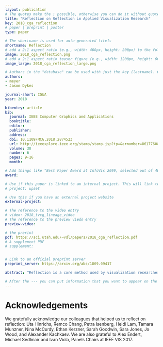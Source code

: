 ```yaml
---
layout: publication
# The quotes make the : possible, otherwise you can do it without quotes
title: "Reflection on Reflection in Applied Visualization Research"
key: 2018_cga_reflection
# paper | preprint | poster
type: paper

# The shortname is used for auto-generated titels
shortname: Reflection
# add a 2:1 aspect ratio (e.g., width: 400px, height: 200px) to the folder /assets/images/papers/
image: 2018_cga_reflection.png
# add a 2:1 aspect ratio teaser figure (e.g., width: 1200px, height: 600px) to the folder /assets/images/papers/
image_large: 2018_cga_reflection_large.png

# Authors in the "database" can be used with just the key (lastname). Others can be written properly.
authors:
- meyer
- Jason Dykes

journal-short: CG&A 
year: 2018

bibentry: article
bib:
  journal: IEEE Computer Graphics and Applications
  booktitle:
  editor:
  publisher:
  address:
  doi: 10.1109/MCG.2018.2874523
  url: http://ieeexplore.ieee.org/stamp/stamp.jsp?tp=&arnumber=8617760&isnumber=8617719
  volume: 38
  number: 6
  pages: 9-16
  month:

# Add things like "Best Paper Award at InfoVis 2099, selected out of 4000 submissions"
award:

# Use if this paper is linked to an internal project. This will link to the project site
# project: upset

# Use this if you have an external project website
external-project: 

# The reference to the video entry
# video: 2018_tvcg_lineage_video
# The reference to the preview viedo entry
preview-video: 

# the prerint
pdf: https://sci.utah.edu/~vdl/papers/2018_cga_reflection.pdf
# A supplement PDF
# supplement: 


# Link to an official preprint server
preprint_server: https://arxiv.org/abs/1809.09417

abstract: "Reflection is a core method used by visualization researchers to generate knowledge from design practice. There is, however, a lack of standards to inform reflective practice and through which we can judge the quality of the reflection used in visualization research. Reflecting on this gap, we offer priorities for researchers looking to improve the use of reflection in applied visualization research."

# After the --- you can put information that you want to appear on the website using markdown formatting or HTML. A good example are acknowledgements, extra references, an erratum, etc.
---
```



# Acknowledgements

We gratefully acknowledge our colleagues that helped us to reflect on reflection:
Uta Hinrichs, Remco Chang, Petra Isenberg, Heidi Lam, Tamara Munzner, Nina McCurdy, Ethan Kerzner, Sarah Goodwin, Sara Jones, Jo Wood, and Alexander Kachkaev. We are also grateful to Alex Endert, Michael Sedlmair and Ivan Viola, Panels Chairs at IEEE VIS 2017.
